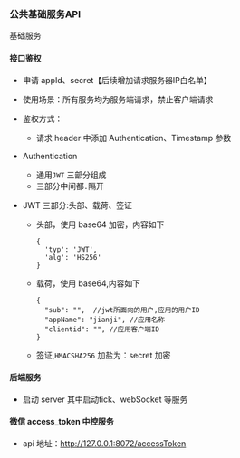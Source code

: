 ### 公共基础服务API
基础服务


#### 接口鉴权
- 申请 appId、secret【后续增加请求服务器IP白名单】
- 使用场景：所有服务均为服务端请求，禁止客户端请求
- 鉴权方式：
    - 请求 header 中添加 Authentication、Timestamp 参数
- Authentication 
   - 通用```JWT``` 三部分组成
   - 三部分中间都``.``隔开
   
- JWT 三部分:头部、载荷、签证
   - 头部，使用 base64 加密，内容如下
       ```
       {
         'typ': 'JWT',
         'alg': 'HS256'
       }
       ```
   - 载荷，使用 base64,内容如下
        ```
        {
          "sub": "",  //jwt所面向的用户,应用的用户ID
          "appName": "jianji", //应用名称
          "clientid": "", //应用客户端ID
        }
        ```
   - 签证,```HMACSHA256``` 加盐为：secret 加密


#### 后端服务
- 启动 server 其中启动tick、webSocket 等服务


#### 微信 access_token 中控服务
- api 地址：http://127.0.0.1:8072/accessToken

